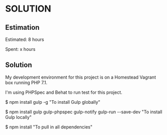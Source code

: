 SOLUTION
========

Estimation
----------
Estimated: 8 hours

Spent: x hours


Solution
--------
My development environment for this project is on a Homestead Vagrant box running PHP 7.1.

I'm using PHPSpec and Behat to run test for this project.

$ npm install gulp -g "To install Gulp globally"

$ npm install gulp gulp-phpspec gulp-notify gulp-run --save-dev "To install Gulp locally"

$ npm install "To pull in all dependencies"

